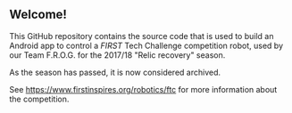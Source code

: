 ## Welcome!
This GitHub repository contains the source code that is used to build an Android app to control a *FIRST* Tech Challenge competition robot,
used by our Team F.R.O.G. for the 2017/18 "Relic recovery" season.

As the season has passed, it is now considered archived.

See https://www.firstinspires.org/robotics/ftc for more information about the competition.
